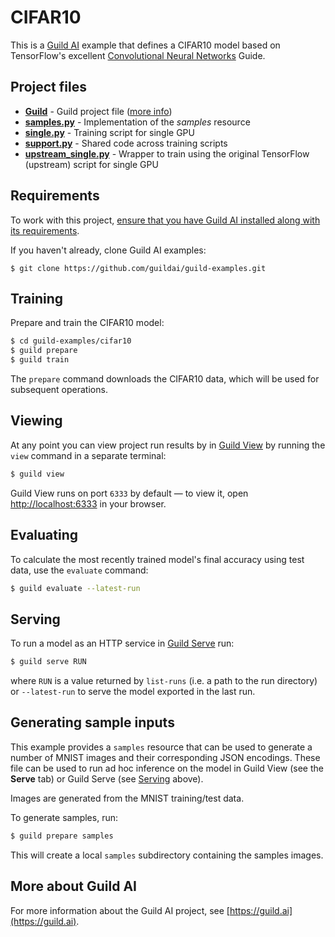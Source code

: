 # CIFAR10

This is a [Guild AI](http://guild.ai) example that defines a CIFAR10
model based on TensorFlow's excellent [Convolutional Neural
Networks](https://www.tensorflow.org/tutorials/deep_cnn/) Guide.

## Project files

- **[Guild](Guild)** - Guild project file ([more info](https://guild.ai/project-reference/))
- **[samples.py](samples.py)** - Implementation of the *samples* resource
- **[single.py](expert.py)** - Training script for single GPU
- **[support.py](support.py)** - Shared code across training scripts
- **[upstream_single.py](upstream_single.py)** - Wrapper to train
  using the original TensorFlow (upstream) script for single GPU

## Requirements

To work with this project, [ensure that you have Guild AI installed along
with its requirements](https://guild.ai/getting-started/setup/).

If you haven't already, clone Guild AI examples:

```
$ git clone https://github.com/guildai/guild-examples.git
```

## Training

Prepare and train the CIFAR10 model:

``` bash
$ cd guild-examples/cifar10
$ guild prepare
$ guild train
```

The `prepare` command downloads the CIFAR10 data, which will be used
for subsequent operations.

## Viewing

At any point you can view project run results by in [Guild
View](https://guild.ai/user-guide/guild-view) by running the
`view` command in a separate terminal:

``` bash
$ guild view
```

Guild View runs on port `6333` by default &mdash; to view it,
open [http://localhost:6333](http://localhost:6333) in your browser.

## Evaluating

To calculate the most recently trained model's final accuracy using
test data, use the `evaluate` command:

``` bash
$ guild evaluate --latest-run
```

## Serving

To run a model as an HTTP service in [Guild
Serve](https://guild.ai/user-guide/guild-serve/) run:

``` bash
$ guild serve RUN
```

where `RUN` is a value returned by `list-runs` (i.e. a path to the run
directory) or `--latest-run` to serve the model exported in the last
run.

## Generating sample inputs

This example provides a `samples` resource that can be used to
generate a number of MNIST images and their corresponding JSON
encodings. These file can be used to run ad hoc inference on the model
in Guild View (see the **Serve** tab) or Guild Serve
(see [Serving](#user-content-serving) above).

Images are generated from the MNIST training/test data.

To generate samples, run:

``` bash
$ guild prepare samples
```

This will create a local `samples` subdirectory containing the samples
images.

## More about Guild AI

For more information about the Guild AI project, see
[https://guild.ai](https://guild.ai).
